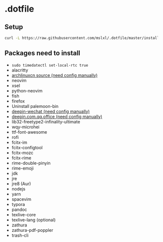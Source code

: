 # .dotfile

## Setup
```bash
curl -L https://raw.githubusercontent.com/mslxl/.dotfile/master/installer/install_dotfile.sh | bash
```

## Packages need to install
* `sudo timedatectl set-local-rtc true`
* alacritty
* [archlinuxcn source (need config manually)](https://mirror.tuna.tsinghua.edu.cn/help/archlinuxcn/)
* neovim
* xsel
* python-neovim
* fish
* firefox
* Uninstall palemoon-bin
* [deepin-wechat (need config manually)](https://aur.archlinux.org/packages/deepin-wine-wechat/)
* [deepin.com.qq.office (need config manually)](https://aur.archlinux.org/packages/deepin.com.qq.office/)
* lib32-freetype2-infinality-ultimate
* wqy-microhei
* ttf-font-awesome
* rofi
* fcitx-im
* fcitx-configtool
* fcitx-mozc
* fcitx-rime
* rime-double-pinyin
* rime-emoji
* jdk
* jre
* jre8 (Aur)
* nodejs
* yarn
* spacevim
* typora
* pandoc
* texlive-core
* texlive-lang (optional)
* zathura
* zathura-pdf-poppler
* trash-cli
